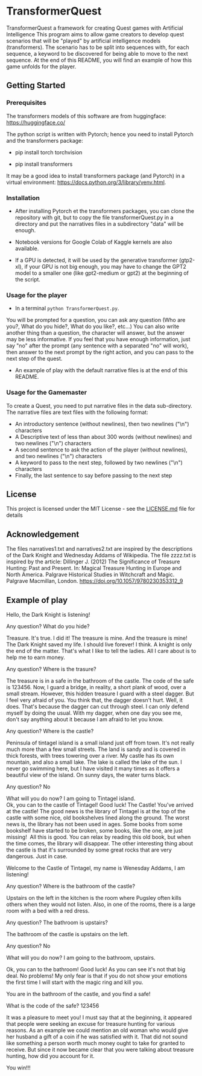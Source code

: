 # TransformerQuest
TransformerQuest a framework for creating Quest games with Artificial Intelligence
This program aims to allow game creators to develop quest scenarios that will be "played" by artificial intelligence models (transformers). The scenario has to be split into sequences with, for each sequence, a keyword to be discovered for being able to move to the next sequence. At the end of this README, you will find an example of how this game unfolds for the player.

## Getting Started

### Prerequisites

The transformers models of this software are from huggingface: https://huggingface.co/

The python script is written with Pytorch; hence you need to install Pytorch and the transformers package:

* pip install torch torchvision

* pip install transformers

It may be a good idea to install transformers package (and Pytorch) in a virtual environment: https://docs.python.org/3/library/venv.html.

### Installation

* After installing Pytorch et the transformers packages, you can clone the repository with git, but to copy the file transformerQuest.py in a directory and put the narratives files in a subdirectory "data" will be enough.

* Notebook versions for Google Colab of Kaggle kernels are also available.

* If a GPU is detected, it will be used by the generative transformer (gtp2-xl), if your GPU is not big enough, you may have to change the GPT2 model to a smaller one (like gpt2-medium or gpt2) at the beginning of the script.

### Usage for the player 

* In a terminal ```python TransformerQuest.py```.

You will be prompted for a question, you can ask any question (Who are you?, What do you hide?, What do you like?, etc...)
You can also write another thing than a question, the character will answer, but the answer may be less informative.
If you feel that you have enough information, just say "no" after the prompt (any sentence with a separated "no" will work), then answer to the next prompt by the right action, and you can pass to the next step of the quest.

* An example of play with the default narrative files is at the end of this README.

### Usage for the Gamemaster

To create a Quest, you need to put narrative files in the data sub-directory. The narrative files are text files with the following format:

* An introductory sentence (without newlines), then two newlines ("\n") characters
* A Descriptive text of less than about 300 words (without newlines) and two newlines ("\n") characters
* A second sentence to ask the action of the player (without newlines), and two newlines ("\n") characters
* A keyword to pass to the next step, followed by two newlines ("\n") characters
* Finally, the last sentence to say before passing to the next step


## License

This project is licensed under the MIT License - see the [LICENSE.md](LICENSE.md) file for details

## Acknowledgement
The files narratives1.txt and  narratives2.txt are inspired by the descriptions of the Dark Knight and Wednesday Addams of Wikipedia.
The file zzzz.txt is inspired by the article: Dillinger J. (2012) The Significance of Treasure Hunting: Past and Present. In: Magical Treasure Hunting in Europe and North America. Palgrave Historical Studies in Witchcraft and Magic. Palgrave Macmillan, London. https://doi.org/10.1057/9780230353312_9


## Example of play

Hello, the Dark Knight is listening!


Any question?
What do you hide?


Treasure. It's true. I did it! The treasure is mine. And the treasure is mine! The Dark Knight saved my life. I should live forever! I think. A knight is only the end of the matter. That's what I like to tell the ladies. All I care about is to help me to earn money.

Any question?
Where is the trasure?


The treasure is in a safe in the bathroom of the castle. The code of the safe is 123456. Now, I guard a bridge, in reality, a short plank of wood, over a small stream. However, this hidden treasure I guard with a steel dagger. But I feel very afraid of you. You think that, the dagger doesn't hurt. Well, it does. That's because the dagger can cut through steel. I can only defend myself by doing the usual. With my dagger, when one day you see me, don't say anything about it because I am afraid to let you know.

Any question?
Where is the castle?


Peninsula of tintagel island is a small island just off from town. It's not really much more than a few small streets. The land is sandy and is covered in thick forests, with trees towering over a river. My castle has its own mountain, and also a small lake. The lake is called the lake of the sun. I never go swimming here, but I have visited it many times as it offers a beautiful view of the island. On sunny days, the water turns black.

Any question?
No


What will you do now?
I am going to Tintagel island.        
Ok, you can to the castle of Tintagel! Good luck!
The Castle! You've arrived at the castle!
The good news is the library of Tintagel is at the top of the castle with some nice, old bookshelves lined along the ground. The worst news is, the library has not been used in ages. Some books from some bookshelf have started to be broken, some books, like the one, are just missing!
 All this is good. You can relax by reading this old book, but when the time comes, the library will disappear. The other interesting thing about the castle is that it's surrounded by some great rocks that are very dangerous. Just in case.


Welcome to the Castle of Tintagel,  my name is Wenesday Addams, I am listening!


Any question?
Where is the bathroom of the castle?


Upstairs on the left in the kitchen is the room where Pugsley often kills others when they would not listen. Also, in one of the rooms, there is a large room with a bed with a red dress.

Any question?
The bathroom is upstairs?


The bathroom of the castle is upstairs on the left.

Any question?
No


What will you do now?
I am going to the bathroom, upstairs.

Ok, you can to the bathroom! Good luck!
As you can see it's not that big deal. No problems! My only fear is that if you do not show your emotions the first time I will start with the magic ring and kill you.


You are in the bathroom of the castle, and you find a safe!

What is the code of the safe?
123456

It was a pleasure to meet you!
I must say that at the beginning, it appeared that people were seeking an excuse for treasure hunting for various reasons. As an example we could mention an old woman who would give her husband a gift of a coin if he was satisfied with it. That did not sound like something a person worth much money ought to take for granted to receive.
But since it now became clear that you were talking about treasure hunting, how did you account for it.

You win!!!
